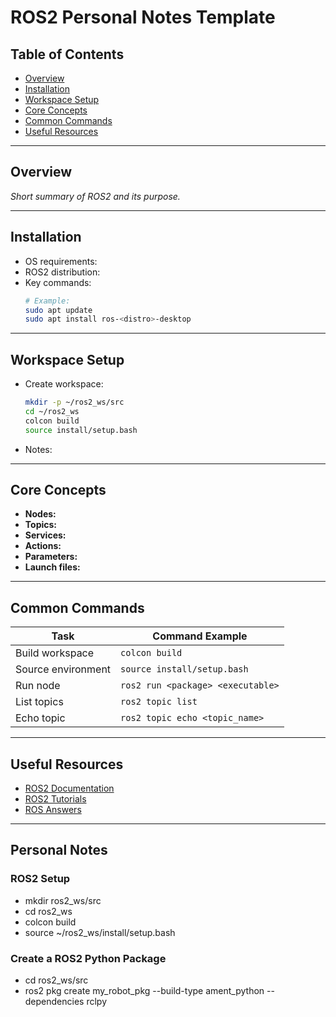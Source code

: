 # ROS2 Personal Notes Template

## Table of Contents
- [Overview](#overview)
- [Installation](#installation)
- [Workspace Setup](#workspace-setup)
- [Core Concepts](#core-concepts)
- [Common Commands](#common-commands)
- [Useful Resources](#useful-resources)

---

## Overview
_Short summary of ROS2 and its purpose._

---

## Installation
- OS requirements:
- ROS2 distribution:
- Key commands:
    ```bash
    # Example:
    sudo apt update
    sudo apt install ros-<distro>-desktop
    ```

---

## Workspace Setup
- Create workspace:
    ```bash
    mkdir -p ~/ros2_ws/src
    cd ~/ros2_ws
    colcon build
    source install/setup.bash
    ```
- Notes:

---

## Core Concepts
- **Nodes:**  
- **Topics:**  
- **Services:**  
- **Actions:**  
- **Parameters:**  
- **Launch files:**  

---

## Common Commands
| Task                | Command Example                      |
|---------------------|--------------------------------------|
| Build workspace     | `colcon build`                       |
| Source environment  | `source install/setup.bash`          |
| Run node            | `ros2 run <package> <executable>`    |
| List topics         | `ros2 topic list`                    |
| Echo topic          | `ros2 topic echo <topic_name>`       |

---

## Useful Resources
- [ROS2 Documentation](https://docs.ros.org/en/rolling/index.html)
- [ROS2 Tutorials](https://docs.ros.org/en/rolling/Tutorials.html)
- [ROS Answers](https://answers.ros.org/questions/)

---

## Personal Notes
### ROS2 Setup
- mkdir ros2_ws/src
- cd ros2_ws
- colcon build
- source ~/ros2_ws/install/setup.bash

### Create a ROS2 Python Package
- cd ros2_ws/src
- ros2 pkg create my_robot_pkg --build-type ament_python --dependencies rclpy 